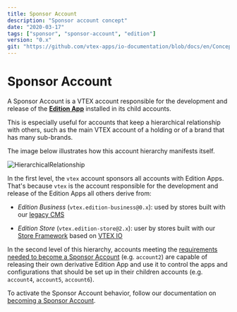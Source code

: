 ```yaml
---
title: Sponsor Account
description: "Sponsor account concept"
date: "2020-03-17"
tags: ["sponsor", "sponsor-account", "edition"]
version: "0.x"
git: "https://github.com/vtex-apps/io-documentation/blob/docs/en/Concepts/sponsor-account.md"
---
```


# Sponsor Account

A Sponsor Account is a VTEX account responsible for the development and release of the [**Edition App**](https://vtex.io/docs/concepts/edition-app/) installed in its child accounts.

This is especially useful for accounts that keep a hierarchical relationship with others, such as the main VTEX account of a holding or of a brand that has many sub-brands.

The image below illustrates how this account hierarchy manifests itself.

![HierarchicalRelationship](https://user-images.githubusercontent.com/60782333/91495980-c9194580-e891-11ea-8f23-f96759a5ece8.png)

In the first level, the `vtex` account sponsors all accounts with Edition Apps. That's because `vtex` is the account responsible for the development and release of the Edition Apps all others derive from:

- *Edition Business* (`vtex.edition-business@0.x`): used by stores built with our [legacy CMS](https://help.vtex.com/tutorial/o-que-e-o-cms--EmO8u2WBj2W4MUQCS8262)

- *Edition Store* (`vtex.edition-store@2.x`): user by stores built with our [Store Framework](https://vtex.io/docs/getting-started/build-stores-with-store-framework/1/) based on [VTEX IO](https://developers.vtex.com/docs/vtex_io-documentation_what-is-vtex-io)

In the second level of this hierarchy, accounts meeting the [requirements needed to become a Sponsor Account](https://vtex.io/docs/recipes/development/becoming-a-sponsor-account/) (e.g. `account2`) are capable of releasing their own derivative Edition App and use it to control the apps and configurations that should be set up in their children accounts (e.g. `account4`, `account5`, `account6`).

To activate the Sponsor Account behavior, follow our documentation on [becoming a Sponsor Account](https://vtex.io/docs/recipes/development/becoming-a-sponsor-account/).
